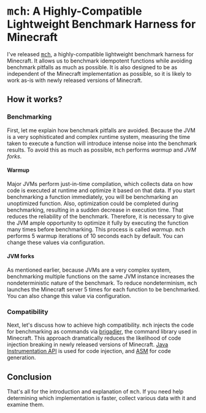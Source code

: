 # <samp>mch</samp>: A Highly-Compatible Lightweight Benchmark Harness for Minecraft

I've released [<samp>mch</samp>](https://github.com/mcenv/mch), a highly-compatible lightweight benchmark harness for Minecraft. It allows us to benchmark idempotent functions while avoiding benchmark pitfalls as much as possible. It is also designed to be as independent of the Minecraft implementation as possible, so it is likely to work as-is with newly released versions of Minecraft.

## How it works?

### Benchmarking

First, let me explain how benchmark pitfalls are avoided. Because the JVM is a very sophisticated and complex runtime system, measuring the time taken to execute a function will introduce intense noise into the benchmark results. To avoid this as much as possible, <samp>mch</samp> performs *warmup* and *JVM forks*.

#### Warmup

Major JVMs perform just-in-time compilation, which collects data on how code is executed at runtime and optimize it based on that data. If you start benchmarking a function immediately, you will be benchmarking an unoptimized function. Also, optimization could be completed during benchmarking, resulting in a sudden decrease in execution time. That reduces the reliability of the benchmark.
Therefore, it is necessary to give the JVM ample opportunity to optimize it fully by executing the function many times before benchmarking. This process is called *warmup*. <samp>mch</samp> performs 5 warmup iterations of 10 seconds each by default. You can change these values via configuration.

#### JVM forks

As mentioned earlier, because JVMs are a very complex system, benchmarking multiple functions on the same JVM instance increases the nondeterministic nature of the benchmark.
To reduce nondeterminism, <samp>mch</samp> launches the Minecraft server 5 times for each function to be benchmarked. You can also change this value via configuration.

### Compatibility

Next, let's discuss how to achieve high compatibility. <samp>mch</samp> injects the code for benchmarking as commands via [brigadier](https://github.com/Mojang/brigadier), the command library used in Minecraft. This approach dramatically reduces the likelihood of code injection breaking in newly released versions of Minecraft. [Java Instrumentation API](https://docs.oracle.com/en/java/javase/17/docs/api/java.instrument/java/lang/instrument/package-summary.html) is used for code injection, and [ASM](https://asm.ow2.io/) for code generation.

## Conclusion

That's all for the introduction and explanation of <samp>mch</samp>. If you need help determining which implementation is faster, collect various data with it and examine them.
